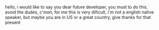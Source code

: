 hello, i would like to say you dear future developer, you must to do this, avoid the dudes, c'mon, for me this is very dificult, i'm not a english native speaker, but maybe you are in US or a great country, give thanks for that present
